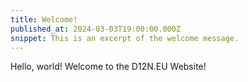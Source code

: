 ```yaml
---
title: Welcome!
published_at: 2024-03-03T19:00:00.000Z
snippet: This is an excerpt of the welcome message.
---
```


Hello, world! Welcome to the D12N.EU Website!
